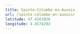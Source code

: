 ```yaml
---
title: Sainte-Colombe-en-Auxois
url: /sainte-colombe-en-auxois/
latitude: 47.4263926
longitude: 4.4574203
---
```

